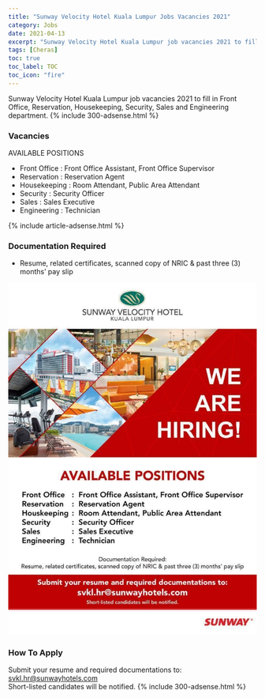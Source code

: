 ```yaml
---
title: "Sunway Velocity Hotel Kuala Lumpur Jobs Vacancies 2021" 
category: Jobs 
date: 2021-04-13
excerpt: "Sunway Velocity Hotel Kuala Lumpur job vacancies 2021 to fill in Front Office, Reservation, Housekeeping, Security, Sales and Engineering department" 
tags: [Cheras] 
toc: true 
toc_label: TOC 
toc_icon: "fire" 
--- 
```


Sunway Velocity Hotel Kuala Lumpur job vacancies 2021 to fill in Front Office, Reservation, Housekeeping, Security, Sales and Engineering department.
{% include 300-adsense.html %} 
### Vacancies
AVAILABLE POSITIONS
- Front Office : Front Office Assistant, Front Office Supervisor
- Reservation : Reservation Agent
- Housekeeping : Room Attendant, Public Area Attendant
- Security : Security Officer
- Sales : Sales Executive
- Engineering : Technician

{% include article-adsense.html %} 

### Documentation Required
 - Resume, related certificates, scanned copy of NRIC & past three (3) months’ pay slip

![Sunway Velocity Hotel Kuala Lumpur Jobs Vacancies 2021!](/assets/images/2021-04/sunway-velocity-hotel-kuala-lumpur-jobs-vacancies-apr-2021.jpg "Sunway Velocity Hotel Kuala Lumpur  Jobs Vacancies 2021")

### How To Apply 
Submit your resume and required documentations to: svkl.hr@sunwayhotels.com
<br/>
Short-listed candidates will be notified.
{% include 300-adsense.html %} 